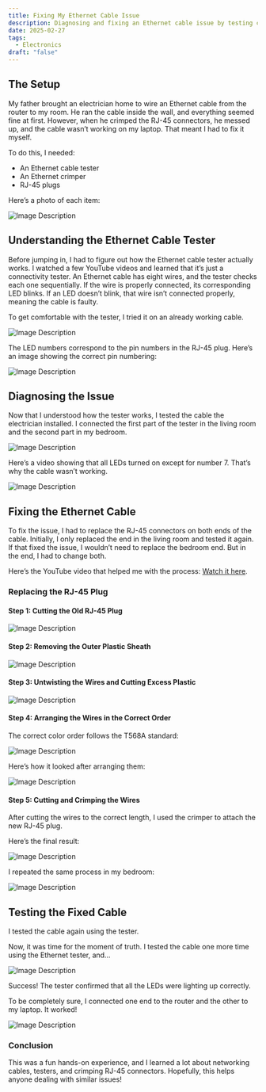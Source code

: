 ```yaml
---
title: Fixing My Ethernet Cable Issue
description: Diagnosing and fixing an Ethernet cable issue by testing connections, replacing RJ-45 plugs, and ensuring proper wiring
date: 2025-02-27
tags:
  - Electronics
draft: "false"
---
```

## The Setup

My father brought an electrician home to wire an Ethernet cable from the router to my room. He ran the cable inside the wall, and everything seemed fine at first. However, when he crimped the RJ-45 connectors, he messed up, and the cable wasn’t working on my laptop. That meant I had to fix it myself.

To do this, I needed:

- An Ethernet cable tester
- An Ethernet crimper
- RJ-45 plugs

Here’s a photo of each item:

![Image Description](/images/Drawing%202025-02-28%2005.37.43.excalidraw.png)

## Understanding the Ethernet Cable Tester

Before jumping in, I had to figure out how the Ethernet cable tester actually works. I watched a few YouTube videos and learned that it’s just a connectivity tester. An Ethernet cable has eight wires, and the tester checks each one sequentially. If the wire is properly connected, its corresponding LED blinks. If an LED doesn’t blink, that wire isn’t connected properly, meaning the cable is faulty.

To get comfortable with the tester, I tried it on an already working cable.

![Image Description](/images/IMG-20250228-WA0021.jpg)

The LED numbers correspond to the pin numbers in the RJ-45 plug. Here’s an image showing the correct pin numbering:

![Image Description](/images/wmremove-transformed.png)

## Diagnosing the Issue

Now that I understood how the tester works, I tested the cable the electrician installed. I connected the first part of the tester in the living room and the second part in my bedroom.

![Image Description](/images/Pasted%20image%2020250228061200.png)

Here’s a video showing that all LEDs turned on except for number 7. That’s why the cable wasn’t working.

![Image Description](/images/Timeline%201%201.gif)

## Fixing the Ethernet Cable

To fix the issue, I had to replace the RJ-45 connectors on both ends of the cable. Initially, I only replaced the end in the living room and tested it again. If that fixed the issue, I wouldn’t need to replace the bedroom end. But in the end, I had to change both.

Here’s the YouTube video that helped me with the process: [Watch it here](https://youtu.be/T1Cp9F8qto8?si=mocguZS7ddZXiqb7).
### Replacing the RJ-45 Plug

#### Step 1: Cutting the Old RJ-45 Plug

![Image Description](/images/IMG-20250228-WA0011.jpg)

#### Step 2: Removing the Outer Plastic Sheath

![Image Description](/images/IMG-20250228-WA0007.jpg)

#### Step 3: Untwisting the Wires and Cutting Excess Plastic

![Image Description](/images/IMG-20250228-WA0006.jpg)

#### Step 4: Arranging the Wires in the Correct Order

The correct color order follows the T568A standard:

![Image Description](/images/T568Aworking-3434845376.png)

Here’s how it looked after arranging them:

![Image Description](/images/IMG-20250228-WA0004.jpg)

#### Step 5: Cutting and Crimping the Wires

After cutting the wires to the correct length, I used the crimper to attach the new RJ-45 plug.

Here’s the final result:

![Image Description](/images/IMG-20250228-WA0001.jpg)

I repeated the same process in my bedroom:

![Image Description](/images/IMG-20250228-WA0002.jpg)

## Testing the Fixed Cable

I tested the cable again using the tester.

Now, it was time for the moment of truth. I tested the cable one more time using the Ethernet tester, and…

![Image Description](/images/Timeline%202.gif)

Success! The tester confirmed that all the LEDs were lighting up correctly.

To be completely sure, I connected one end to the router and the other to my laptop. It worked!

![Image Description](/images/WhatsApp%20Image%202025-02-28%20at%2006.57.16_a9c1cdcd.jpg)

### Conclusion

This was a fun hands-on experience, and I learned a lot about networking cables, testers, and crimping RJ-45 connectors. Hopefully, this helps anyone dealing with similar issues!